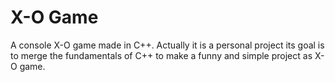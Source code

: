 # X-O Game
A console X-O game made in C++.
Actually it is a personal project its goal is to merge the fundamentals of C++ to make a funny and simple project as X-O game.
